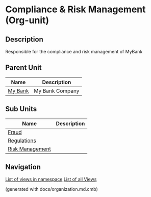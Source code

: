 # Compliance & Risk Management (Org-unit)
## Description
Responsible for the compliance and risk management of MyBank


## Parent Unit
| Name | Description |
|---|---|
| [My Bank](../../mybank/organization/my-bank-organization.md) | My Bank Company |

## Sub Units
| Name | Description |
|---|---|
| [Fraud](../../mybank/compliance/fraud.md) |  |
| [Regulations](../../mybank/compliance/regulations.md) |  |
| [Risk Management](../../mybank/compliance/risk-management.md) |  |


## Navigation
[List of views in namespace](./views-in-namespace.md)
[List of all Views](../../views.md)

(generated with docs/organization.md.cmb)
